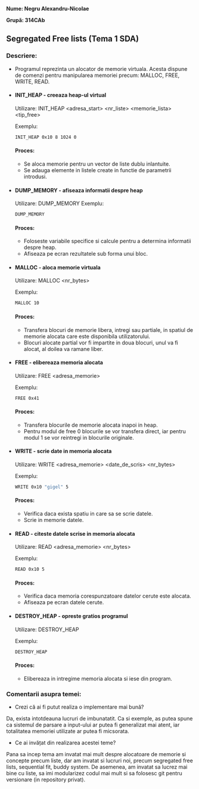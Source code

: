 **Nume: Negru Alexandru-Nicolae**

**Grupă: 314CAb**

## Segregated Free lists (Tema 1 SDA)

### Descriere:

* Programul reprezinta un alocator de memorie virtuala. Acesta dispune de comenzi pentru manipularea memoriei precum: MALLOC, FREE, WRITE, READ.

* #### INIT_HEAP - creeaza heap-ul virtual

    Utilizare: INIT_HEAP <adresa_start> <nr_liste> <memorie_lista> <tip_free>

    Exemplu:
    ```bash
	INIT_HEAP 0x10 8 1024 0
    ``` 
   #### Proces:
   * Se aloca memorie pentru un vector de liste dublu inlantuite. 
   * Se adauga elemente in listele create in functie de parametrii introdusi.

* #### DUMP_MEMORY - afiseaza informatii despre heap

    Utilizare: DUMP_MEMORY
    Exemplu:
    ```bash
	DUMP_MEMORY
    ``` 
   #### Proces:
   * Foloseste variabile specifice si calcule pentru a determina informatii despre heap.
   * Afiseaza pe ecran rezultatele sub forma unui bloc.

* #### MALLOC - aloca memorie virtuala

    Utilizare: MALLOC <nr_bytes>

    Exemplu:
    ```bash
	MALLOC 10
    ``` 
   #### Proces:
   * Transfera blocuri de memorie libera, intregi sau partiale, in spatiul de memorie alocata care este disponibila utilizatorului.
   * Blocuri alocate partial vor fi impartite in doua blocuri, unul va fi alocat, al doilea va ramane liber.

* #### FREE - elibereaza memoria alocata

    Utilizare: FREE <adresa_memorie>

    Exemplu:
    ```bash
	FREE 0x41
    ``` 
   #### Proces:
   * Transfera blocurile de memorie alocata inapoi in heap.
   * Pentru modul de free 0 blocurile se vor transfera direct, iar pentru modul 1 se vor reintregi in blocurile originale.

* #### WRITE - scrie date in memoria alocata

    Utilizare: WRITE <adresa_memorie> <date_de_scris> <nr_bytes>

    Exemplu:
    ```bash
	WRITE 0x10 "gigel" 5
    ``` 
   #### Proces:
   * Verifica daca exista spatiu in care sa se scrie datele.
   * Scrie in memorie datele.

* #### READ - citeste datele scrise in memoria alocata

    Utilizare: READ <adresa_memorie> <nr_bytes>

    Exemplu:
    ```bash
	READ 0x10 5
    ``` 
   #### Proces:
   * Verifica daca memoria corespunzatoare datelor cerute este alocata.
   * Afiseaza pe ecran datele cerute.

* #### DESTROY_HEAP - opreste gratios programul

    Utilizare: DESTROY_HEAP

    Exemplu:
    ```bash
	DESTROY_HEAP
    ``` 
   #### Proces:
   * Elibereaza in intregime memoria alocata si iese din program.

### Comentarii asupra temei:

* Crezi că ai fi putut realiza o implementare mai bună?

Da, exista intotdeauna lucruri de imbunatatit. Ca si exemple, as putea spune ca sistemul de parsare a input-ului ar putea fi generalizat mai atent, iar totalitatea memoriei utilizate ar putea fi micsorata.

* Ce ai invățat din realizarea acestei teme?

Pana sa incep tema am invatat mai mult despre alocatoare de memorie si concepte precum liste, dar am invatat si lucruri noi, precum segregated free lists, sequential fit, buddy system. De asemenea, am invatat sa lucrez mai bine cu liste, sa imi modularizez codul mai mult si sa folosesc git pentru versionare (in repository privat).

